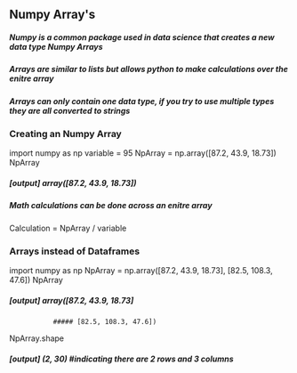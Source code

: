 ## Numpy Array's 

##### Numpy is a common package used in data science that creates a new data type Numpy Arrays 
##### Arrays are similar to lists but allows python to make calculations over the enitre array 
##### Arrays can only contain one data type, if you try to use multiple types they are all converted to strings 

### Creating an Numpy Array 

import numpy as np 
variable = 95 
NpArray = np.array([87.2, 43.9, 18.73]) 
NpArray
##### [output] array([87.2, 43.9, 18.73]) 

##### Math calculations can be done across an enitre array 
Calculation = NpArray / variable 

### Arrays instead of Dataframes 
import numpy as np 
NpArray = np.array([87.2, 43.9, 18.73], [82.5, 108.3, 47.6]) 
NpArray
##### [output] array([87.2, 43.9, 18.73]
               ##### [82.5, 108.3, 47.6]) 
               
NpArray.shape
##### [output] (2, 30) #indicating there are 2 rows and 3 columns 
